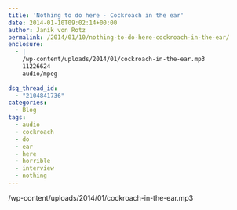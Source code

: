 ```yaml
---
title: 'Nothing to do here - Cockroach in the ear'
date: 2014-01-10T09:02:14+00:00
author: Janik von Rotz
permalink: /2014/01/10/nothing-to-do-here-cockroach-in-the-ear/
enclosure:
  - |
    /wp-content/uploads/2014/01/cockroach-in-the-ear.mp3
    11226624
    audio/mpeg
    
dsq_thread_id:
  - "2104841736"
categories:
  - Blog
tags:
  - audio
  - cockroach
  - do
  - ear
  - here
  - horrible
  - interview
  - nothing
---
```

/wp-content/uploads/2014/01/cockroach-in-the-ear.mp3